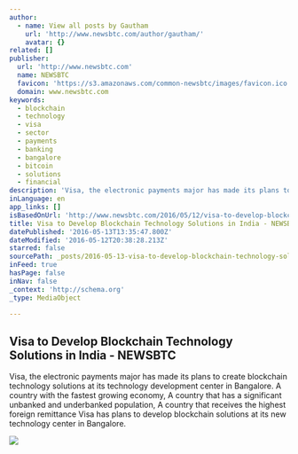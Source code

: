 ```yaml
---
author:
  - name: View all posts by Gautham
    url: 'http://www.newsbtc.com/author/gautham/'
    avatar: {}
related: []
publisher:
  url: 'http://www.newsbtc.com'
  name: NEWSBTC
  favicon: 'https://s3.amazonaws.com/common-newsbtc/images/favicon.ico'
  domain: www.newsbtc.com
keywords:
  - blockchain
  - technology
  - visa
  - sector
  - payments
  - banking
  - bangalore
  - bitcoin
  - solutions
  - financial
description: 'Visa, the electronic payments major has made its plans to create blockchain technology solutions at its technology development center in Bangalore. A country with the fastest growing economy, A country that has a significant unbanked and underbanked population, A country that receives the highest foreign remittance Visa has plans to develop blockchain solutions at its new technology center in Bangalore.'
inLanguage: en
app_links: []
isBasedOnUrl: 'http://www.newsbtc.com/2016/05/12/visa-to-develop-blockchain-technology-solutions-in-india/'
title: Visa to Develop Blockchain Technology Solutions in India - NEWSBTC
datePublished: '2016-05-13T13:35:47.800Z'
dateModified: '2016-05-12T20:38:28.213Z'
starred: false
sourcePath: _posts/2016-05-13-visa-to-develop-blockchain-technology-solutions-in-india-n.md
inFeed: true
hasPage: false
inNav: false
_context: 'http://schema.org'
_type: MediaObject

---
```

<article style=""><h1>Visa to Develop Blockchain Technology Solutions in India - NEWSBTC</h1><p>Visa, the electronic payments major has made its plans to create blockchain technology solutions at its technology development center in Bangalore. A country with the fastest growing economy, A country that has a significant unbanked and underbanked population, A country that receives the highest foreign remittance Visa has plans to develop blockchain solutions at its new technology center in Bangalore.</p><img src="http://s3.amazonaws.com/main-newsbtc-images/2016/05/12210447/Visa-to-Develop-Blockchain-Technology-Solutions-in-India.jpg" /></article>